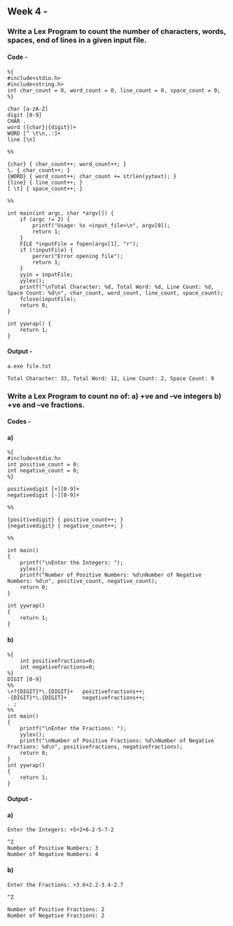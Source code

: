 ## Week 4 -

### Write a Lex Program to count the number of characters, words, spaces, end of lines in a given input file.

#### Code -

```
%{
#include<stdio.h>
#include<string.h>
int char_count = 0, word_count = 0, line_count = 0, space_count = 0;
%}

char [a-zA-Z]
digit [0-9]
CHAR .
word ({char}|{digit})+
WORD [^ \t\n,.:]+
line [\n]

%%

{char} { char_count++; word_count++; }
\. { char_count++; }
{WORD} { word_count++; char_count += strlen(yytext); }
{line} { line_count++; }
[ \t] { space_count++; }

%%

int main(int argc, char *argv[]) {
    if (argc != 2) {
        printf("Usage: %s <input_file>\n", argv[0]);
        return 1;
    }
    FILE *inputFile = fopen(argv[1], "r");
    if (!inputFile) {
        perror("Error opening file");
        return 1;
    }
    yyin = inputFile;
    yylex();
    printf("\nTotal Character: %d, Total Word: %d, Line Count: %d, Space Count: %d\n", char_count, word_count, line_count, space_count);
    fclose(inputFile);
    return 0;
}

int yywrap() {
    return 1;
}
```

#### Output -

```
a.exe file.txt

Total Character: 33, Total Word: 12, Line Count: 2, Space Count: 9
```

### Write a Lex Program to count no of: a) +ve and –ve integers b) +ve and –ve fractions.

#### Codes -

#### a)

```
%{
#include<stdio.h>
int positive_count = 0;
int negative_count = 0;
%}

positivedigit [+][0-9]+
negativedigit [-][0-9]+

%%

{positivedigit} { positive_count++; }
{negativedigit} { negative_count++; }

%%

int main()
{
    printf("\nEnter the Integers: ");
    yylex();
    printf("Number of Positive Numbers: %d\nNumber of Negative Numbers: %d\n", positive_count, negative_count);
    return 0;
}

int yywrap()
{
    return 1;
}

```

#### b)

```
%{
    int positivefractions=0; 
    int negativefractions=0; 
%}
DIGIT [0-9] 
%%
\+?{DIGIT}*\.{DIGIT}+   positivefractions++; 
-{DIGIT}*\.{DIGIT}+     negativefractions++; 
. ;    
%% 
int main() 
{
	printf("\nEnter the Fractions: ");
    yylex();
    printf("\nNumber of Positive Fractions: %d\nNumber of Negative Fractions: %d\n", positivefractions, negativefractions); 
    return 0; 
}
int yywrap()
{
    return 1;
}
```

#### Output -

#### a)

```
Enter the Integers: +5+2+6-2-5-7-2

^Z
Number of Positive Numbers: 3
Number of Negative Numbers: 4
```

#### b)

```
Enter the Fractions: +3.6+2.2-3.4-2.7

^Z

Number of Positive Fractions: 2
Number of Negative Fractions: 2
```
